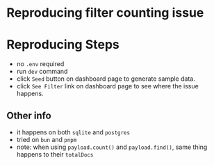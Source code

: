 # Reproducing filter counting issue

# Reproducing Steps

- no `.env` required
- run `dev` command
- click `Seed` button on dashboard page to generate sample data.
- click `See Filter` link on dashboard page to see where the issue happens.

## Other info

- it happens on both `sqlite` and `postgres`
- tried on `bun` and `pnpm`
- note: when using `payload.count()` and `payload.find()`, same thing happens to their `totalDocs`
